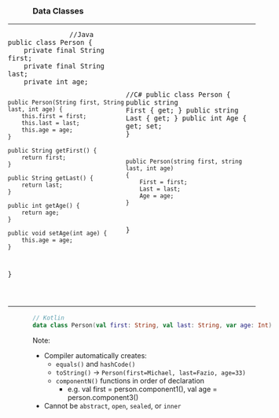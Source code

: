 ### Data Classes

<table style="margin-left:-10%">
    <tr>
        <td style="padding:0">
             <pre>
                <code class="lang-java hljs">//Java
public class Person {
    private final String first;
    private final String last;
    private int age;

    public Person(String first, String last, int age) {
        this.first = first;
        this.last = last;
        this.age = age;
    }

    public String getFirst() {
        return first;
    }

    public String getLast() {
        return last;
    }

    public int getAge() {
        return age;
    }

    public void setAge(int age) {
        this.age = age;
    }
}    
                </code>
            </pre>
        </td>
        <td style="padding:0">
            <pre>
                <code class="lang-csharp hljs">//C#
public class Person
{
    public string First { get; }
    public string Last { get; }
    public int Age { get; set; }
    
    public Person(string first, string last, int age)
    {
        First = first;
        Last = last;
        Age = age;
    }
}
                </code>
            </pre>
        </td>
    </tr>
</table>

```kotlin
// Kotlin
data class Person(val first: String, val last: String, var age: Int)
```

Note:
+ Compiler automatically creates:
    + `equals()` and `hashCode()`
    + `toString()` -> `Person(first=Michael, last=Fazio, age=33)`
    + `componentN()` functions in order of declaration
        + e.g. val first = person.component1(), val age = person.component3()
+ Cannot be `abstract`, `open`, `sealed`, or `inner`
     